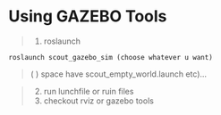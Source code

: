 # Using GAZEBO Tools
>1. roslaunch
```
roslaunch scout_gazebo_sim (choose whatever u want)
```
> ( ) space have scout_empty_world.launch etc)...

>2. run lunchfile or ruin files
>3. checkout rviz or gazebo tools